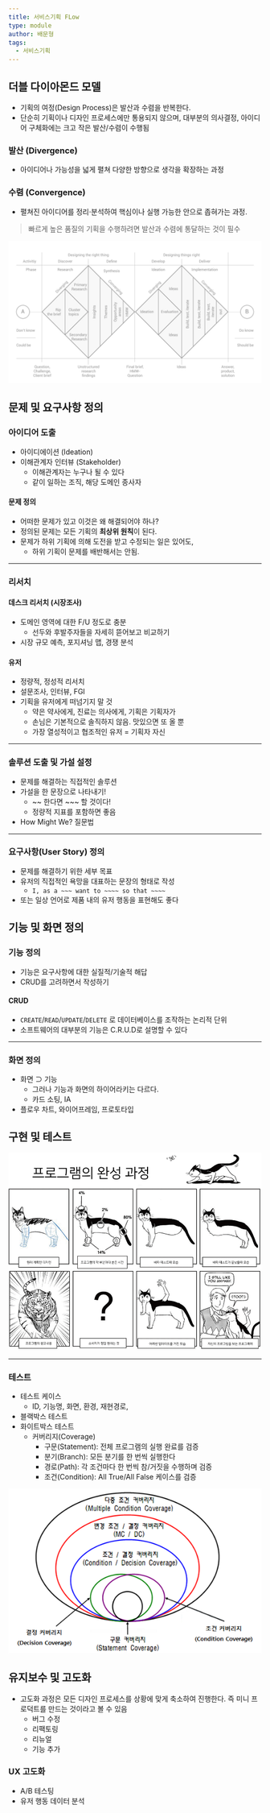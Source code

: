 ```yaml
---
title: 서비스기획 FLow
type: module
author: 배문형
tags:
  - 서비스기획
---
```


## 더블 다이아몬드 모델

- 기획의 여정(Design Process)은 발산과 수렴을 반복한다.
- 단순히 기획이나 디자인 프로세스에만 통용되지 않으며, 대부분의 의사결정, 아이디어 구체화에는 크고 작은 발산/수렴이 수행됨

### 발산 (Divergence)

- 아이디어나 가능성을 넓게 펼쳐 다양한 방향으로 생각을 확장하는 과정

### 수렴 (Convergence)

- 펼쳐진 아이디어를 정리·분석하여 핵심이나 실행 가능한 안으로 좁혀가는 과정.

> 빠르게 높은 품질의 기획을 수행하려면 발산과 수렴에 통달하는 것이 필수

![](../attachments/ux-double-diamond.png)

## 문제 및 요구사항 정의

### 아이디어 도출

- 아이디에이션 (Ideation)
- 이해관계자 인터뷰 (Stakeholder)
	- 이해관계자는 누구나 될 수 있다
	- 같이 일하는 조직, 해당 도메인 종사자

#### 문제 정의

- 어떠한 문제가 있고 이것은 왜 해결되어야 하나?
- 정의된 문제는 모든 기획의 **최상위 원칙**이 된다.
- 문제가 하위 기획에 의해 도전을 받고 수정되는 일은 있어도,
	- 하위 기획이 문제를 배반해서는 안됨.

***

### 리서치
 
#### 데스크 리서치 (시장조사)

- 도메인 영역에 대한 F/U 정도로 충분
	- 선두와 후발주자들을 자세히 뜯어보고 비교하기
- 시장 규모 예측, 포지셔닝 맵, 경쟁 분석

#### 유저

- 정량적, 정성적 리서치
- 설문조사, 인터뷰, FGI
- 기획을 유저에게 떠넘기지 말 것
	- 약은 약사에게, 진료는 의사에게, 기획은 기획자가
	- 손님은 기본적으로 솔직하지 않음. 맛있으면 또 올 뿐
	- 가장 열성적이고 협조적인 유저 = 기획자 자신

---

### 솔루션 도출 및 가설 설정

- 문제를 해결하는 직접적인 솔루션
- 가설을 한 문장으로 나타내기!
	- ~~ 한다면 ~~~ 할 것이다!
	- 정량적 지표를 포함하면 좋음
- How Might We? 질문법

***

### 요구사항(User Story) 정의

- 문제를 해결하기 위한 세부 목표
- 유저의 직접적인 욕망을 대표하는 문장의 형태로 작성
	- `I, as a ~~~ want to ~~~~ so that ~~~~`
- 또는 일상 언어로 제품 내의 유저 행동을 표현해도 좋다

## 기능 및 화면 정의

### 기능 정의

- 기능은 요구사항에 대한 실질적/기술적 해답
- CRUD를 고려하면서 작성하기

#### CRUD

- `CREATE`/`READ`/`UPDATE`/`DELETE` 로 데이터베이스를 조작하는 논리적 단위
- 소프트웨어의 대부분의 기능은 C.R.U.D로 설명할 수 있다

***

### 화면 정의

- 화면 ⊃ 기능
	- 그러나 기능과 화면의 하이어라키는 다르다.
	- 카드 소팅, IA
- 플로우 차트, 와이어프레임, 프로토타입

## 구현 및 테스트

![](../attachments/ux-process_develop.png)

---

### 테스트

- 테스트 케이스
	- ID, 기능명, 화면, 환경, 재현경로, 
- 블랙박스 테스트
- 화이트박스 테스트
	- 커버리지(Coverage)
		- 구문(Statement): 전체 프로그램의 실행 완료를 검증
		- 분기(Branch): 모든 분기를 한 번씩 실행한다
		- 경로(Path): 각 조건마다 한 번씩 참/거짓을 수행하며 검증
		- 조건(Condition): All True/All False 케이스를 검증

![](../attachments/ux-test-case.png)

## 유지보수 및 고도화

- 고도화 과정은 모든 디자인 프로세스를 상황에 맞게 축소하여 진행한다. 즉 미니 프로덕트를 만드는 것이라고 볼 수 있음
	- 버그 수정
	- 리팩토링
	- 리뉴얼
	- 기능 추가

### UX 고도화

- A/B 테스팅
- 유저 행동 데이터 분석